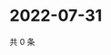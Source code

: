 # 2022-07-31

共 0 条

<!-- BEGIN WEIBO -->
<!-- 最后更新时间 Sun Jul 31 2022 08:29:12 GMT+0800 (China Standard Time) -->

<!-- END WEIBO -->
